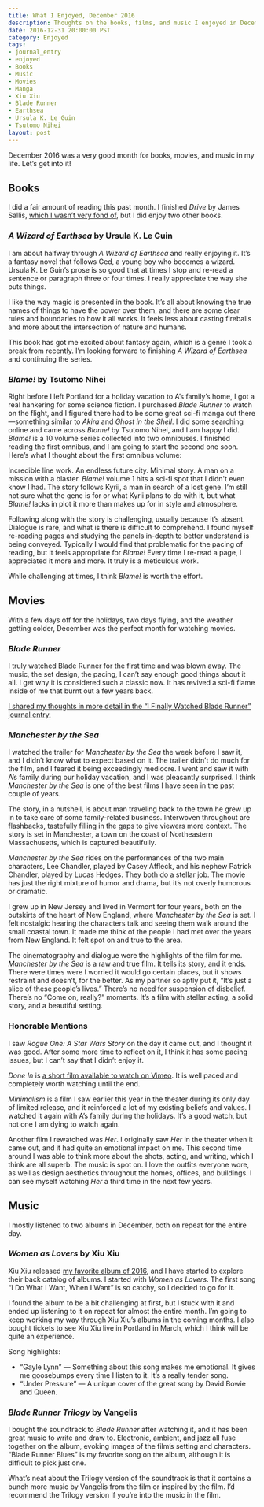 ```yaml
---
title: What I Enjoyed, December 2016
description: Thoughts on the books, films, and music I enjoyed in December 2016.
date: 2016-12-31 20:00:00 PST
category: Enjoyed
tags:
- journal_entry
- enjoyed
- Books
- Music
- Movies
- Manga
- Xiu Xiu
- Blade Runner
- Earthsea
- Ursula K. Le Guin
- Tsutomo Nihei
layout: post
---
```


December 2016 was a very good month for books, movies, and music in my life. Let’s get into it!

## Books

I did a fair amount of reading this past month. I finished _Drive_ by James Sallis, [which I wasn’t very fond of](/drive-book-review), but I did enjoy two other books.

### _A Wizard of Earthsea_ by Ursula K. Le Guin

I am about halfway through _A Wizard of Earthsea_ and really enjoying it. It’s a fantasy novel that follows Ged, a young boy who becomes a wizard. Ursula K. Le Guin’s prose is so good that at times I stop and re-read a sentence or paragraph three or four times. I really appreciate the way she puts things.

I like the way magic is presented in the book. It’s all about knowing the true names of things to have the power over them, and there are some clear rules and boundaries to how it all works. It feels less about casting fireballs and more about the intersection of nature and humans.

This book has got me excited about fantasy again, which is a genre I took a break from recently. I’m looking forward to finishing _A Wizard of Earthsea_ and continuing the series.

### _Blame!_ by Tsutomo Nihei

Right before I left Portland for a holiday vacation to A’s family’s home, I got a real hankering for some science fiction. I purchased _Blade Runner_ to watch on the flight, and I figured there had to be some great sci-fi manga out there—something similar to _Akira_ and _Ghost in the Shell_. I did some searching online and came across _Blame!_ by Tsutomo Nihei, and I am happy I did. _Blame!_ is a 10 volume series collected into two omnibuses. I finished reading the first omnibus, and I am going to start the second one soon. Here’s what I thought about the first omnibus volume:

Incredible line work. An endless future city. Minimal story. A man on a mission with a blaster. _Blame!_ volume 1 hits a sci-fi spot that I didn't even know I had. The story follows Kyrii, a man in search of a lost gene. I’m still not sure what the gene is for or what Kyrii plans to do with it, but what _Blame!_ lacks in plot it more than makes up for in style and atmosphere.  

Following along with the story is challenging, usually because it’s absent. Dialogue is rare, and what is there is difficult to comprehend. I found myself re-reading pages and studying the panels in-depth to better understand is being conveyed. Typically I would find that problematic for the pacing of reading, but it feels appropriate for _Blame!_ Every time I re-read a page, I appreciated it more and more. It truly is a meticulous work.

While challenging at times, I think _Blame!_ is worth the effort.

## Movies

With a few days off for the holidays, two days flying, and the weather getting colder, December was the perfect month for watching movies. 

### _Blade Runner_

I truly watched Blade Runner for the first time and was blown away. The music, the set design, the pacing, I can’t say enough good things about it all. I get why it is considered such a classic now. It has revived a sci-fi flame inside of me that burnt out a few years back.

[I shared my thoughts in more detail in the “I Finally Watched Blade Runner” journal entry.](/i-finally-watched-blade-runner)

### _Manchester by the Sea_

I watched the trailer for _Manchester by the Sea_ the week before I saw it, and I didn’t know what to expect based on it. The trailer didn’t do much for the film, and I feared it being exceedingly mediocre. I went and saw it with A’s family during our holiday vacation, and I was pleasantly surprised. I think _Manchester by the Sea_ is one of the best films I have seen in the past couple of years.

The story, in a nutshell, is about man traveling back to the town he grew up in to take care of some family-related business. Interwoven throughout are flashbacks, tastefully filling in the gaps to give viewers more context. The story is set in Manchester, a town on the coast of Northeastern Massachusetts, which is captured beautifully.

_Manchester by the Sea_ rides on the performances of the two main characters, Lee Chandler, played by Casey Affleck, and his nephew Patrick Chandler, played by Lucas Hedges. They both do a stellar job. The movie has just the right mixture of humor and drama, but it’s not overly humorous or dramatic.

I grew up in New Jersey and lived in Vermont for four years, both on the outskirts of the heart of New England, where _Manchester by the Sea_ is set. I felt nostalgic hearing the characters talk and seeing them walk around the small coastal town. It made me think of the people I had met over the years from New England. It felt spot on and true to the area.

The cinematography and dialogue were the highlights of the film for me. _Manchester by the Sea_ is a raw and true film. It tells its story, and it ends. There were times were I worried it would go certain places, but it shows restraint and doesn’t, for the better. As my partner so aptly put it, “It’s just a slice of these people’s lives.” There’s no need for suspension of disbelief. There’s no “Come on, really?” moments. It’s a film with stellar acting, a solid story, and a beautiful setting.

### Honorable Mentions

I saw _Rogue One: A Star Wars Story_ on the day it came out, and I thought it was good. After some more time to reflect on it, I think it has some pacing issues, but I can’t say that I didn’t enjoy it.

_Done In_ is [a short film available to watch on Vimeo](https://vimeo.com/88208598). It is well paced and completely worth watching until the end.

_Minimalism_ is a film I saw earlier this year in the theater during its only day of limited release, and it reinforced a lot of my existing beliefs and values. I watched it again with A’s family during the holidays. It’s a good watch, but not one I am dying to watch again.

Another film I rewatched was _Her_. I originally saw _Her_ in the theater when it came out, and it had quite an emotional impact on me. This second time around I was able to think more about the shots, acting, and writing, which I think are all superb. The music is spot on. I love the outfits everyone wore, as well as design aesthetics throughout the homes, offices, and buildings. I can see myself watching _Her_ a third time in the next few years.

## Music

I mostly listened to two albums in December, both on repeat for the entire day.

### _Women as Lovers_ by Xiu Xiu

Xiu Xiu released [my favorite album of 2016](favorite-album-of-2016), and I have started to explore their back catalog of albums. I started with _Women as Lovers_. The first song “I Do What I Want, When I Want” is so catchy, so I decided to go for it.

I found the album to be a bit challenging at first, but I stuck with it and ended up listening to it on repeat for almost the entire month. I’m going to keep working my way through Xiu Xiu’s albums in the coming months. I also bought tickets to see Xiu Xiu live in Portland in March, which I think will be quite an experience.

Song highlights:

- “Gayle Lynn” — Something about this song makes me emotional. It gives me goosebumps every time I listen to it. It’s a really tender song.
- “Under Pressure” — A unique cover of the great song by David Bowie and Queen.

### _Blade Runner Trilogy_ by Vangelis

I bought the soundtrack to _Blade Runner_ after watching it, and it has been great music to write and draw to. Electronic, ambient, and jazz all fuse together on the album, evoking images of the film’s setting and characters. “Blade Runner Blues” is my favorite song on the album, although it is difficult to pick just one.

What’s neat about the Trilogy version of the soundtrack is that it contains a bunch more music by Vangelis from the film or inspired by the film. I’d recommend the Trilogy version if you’re into the music in the film.
